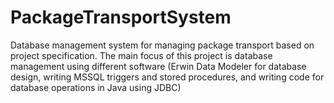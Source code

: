 # PackageTransportSystem
Database management system for managing package transport based on project specification. The main focus of this project is database management using different software (Erwin Data Modeler for database design, writing MSSQL triggers and stored procedures, and writing code for database operations in Java using JDBC)
